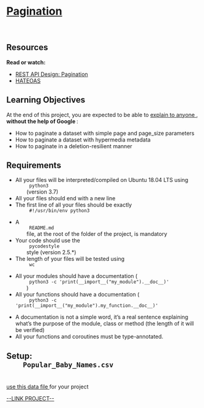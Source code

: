 # [Pagination](https://intranet.hbtn.io/projects/585)

<html>
<div class="panel panel-default" id="project-description">
 <div class="panel-body">
  <p>
   <img alt="" loading="lazy" src="https://s3.eu-west-3.amazonaws.com/hbtn.intranet/uploads/medias/2019/12/3646eb02de6527ca5d83.png?X-Amz-Algorithm=AWS4-HMAC-SHA256&amp;X-Amz-Credential=AKIA4MYA5JM5DUTZGMZG%2F20230130%2Feu-west-3%2Fs3%2Faws4_request&amp;X-Amz-Date=20230130T160020Z&amp;X-Amz-Expires=86400&amp;X-Amz-SignedHeaders=host&amp;X-Amz-Signature=4a1ed1860e210767ed137286bf8da5277c41d9a3e3aeefda11f92d0a3846ce07" style=""/>
   <img alt="" loading="lazy" src="https://s3.eu-west-3.amazonaws.com/hbtn.intranet/uploads/medias/2019/12/746187b76bea1f46030e.png?X-Amz-Algorithm=AWS4-HMAC-SHA256&amp;X-Amz-Credential=AKIA4MYA5JM5DUTZGMZG%2F20230130%2Feu-west-3%2Fs3%2Faws4_request&amp;X-Amz-Date=20230130T160020Z&amp;X-Amz-Expires=86400&amp;X-Amz-SignedHeaders=host&amp;X-Amz-Signature=aadaf1094f95a02f9eff947387cda403436f3465994d5015dcca57616fa3ab5a" style=""/>
   <img alt="" loading="lazy" src="https://s3.eu-west-3.amazonaws.com/hbtn.intranet/uploads/medias/2019/12/665ce871c2ecc66a8e71.png?X-Amz-Algorithm=AWS4-HMAC-SHA256&amp;X-Amz-Credential=AKIA4MYA5JM5DUTZGMZG%2F20230130%2Feu-west-3%2Fs3%2Faws4_request&amp;X-Amz-Date=20230130T160020Z&amp;X-Amz-Expires=86400&amp;X-Amz-SignedHeaders=host&amp;X-Amz-Signature=333c5494258b0af7b1e2a0783555bfb25e3e42c46e6816008ab78bb752af0127" style=""/>
  </p>
  <h2>
   Resources
  </h2>
  <p>
   <strong>
    Read or watch:
   </strong>
  </p>
  <ul>
   <li>
    <a href="https://www.moesif.com/blog/technical/api-design/REST-API-Design-Filtering-Sorting-and-Pagination/#pagination" target="_blank" title="REST API Design: Pagination">
     REST API Design: Pagination
    </a>
   </li>
   <li>
    <a href="https://en.wikipedia.org/wiki/HATEOAS" target="_blank" title="HATEOAS">
     HATEOAS
    </a>
   </li>
  </ul>
  <h2>
   Learning Objectives
  </h2>
  <p>
   At the end of this project, you are expected to be able to
   <a href="https://fs.blog/feynman-learning-technique/" target="_blank" title="explain to anyone">
    explain to anyone
   </a>
   ,
   <strong>
    without the help of Google
   </strong>
   :
  </p>
  <ul>
   <li>
    How to paginate a dataset with simple page and page_size parameters
   </li>
   <li>
    How to paginate a dataset with hypermedia metadata
   </li>
   <li>
    How to paginate in a deletion-resilient manner
   </li>
  </ul>
  <h2>
   Requirements
  </h2>
  <ul>
   <li>
    All your files will be interpreted/compiled on Ubuntu 18.04 LTS using
    <code>
     python3
    </code>
    (version 3.7)
   </li>
   <li>
    All your files should end with a new line
   </li>
   <li>
    The first line of all your files should be exactly
    <code>
     #!/usr/bin/env python3
    </code>
   </li>
   <li>
    A
    <code>
     README.md
    </code>
    file, at the root of the folder of the project, is mandatory
   </li>
   <li>
    Your code should use the
    <code>
     pycodestyle
    </code>
    style (version 2.5.*)
   </li>
   <li>
    The length of your files will be tested using
    <code>
     wc
    </code>
   </li>
   <li>
    All your modules should have a documentation (
    <code>
     python3 -c 'print(__import__("my_module").__doc__)'
    </code>
    )
   </li>
   <li>
    All your functions should have a documentation (
    <code>
     python3 -c 'print(__import__("my_module").my_function.__doc__)'
    </code>
   </li>
   <li>
    A documentation is not a simple word, it’s a real sentence explaining what’s the purpose of the module, class or method (the length of it will be verified)
   </li>
   <li>
    All your functions and coroutines must be type-annotated.
   </li>
  </ul>
  <h2>
   Setup:
   <code>
    Popular_Baby_Names.csv
   </code>
  </h2>
  <p>
   <a href="https://s3.eu-west-3.amazonaws.com/hbtn.intranet/uploads/misc/2020/5/7d3576d97e7560ae85135cc214ffe2b3412c51d7.csv?X-Amz-Algorithm=AWS4-HMAC-SHA256&amp;X-Amz-Credential=AKIA4MYA5JM5DUTZGMZG%2F20230130%2Feu-west-3%2Fs3%2Faws4_request&amp;X-Amz-Date=20230130T160023Z&amp;X-Amz-Expires=86400&amp;X-Amz-SignedHeaders=host&amp;X-Amz-Signature=e181f3e653bdc95940ccdbc460dca41a4c64c29c259650452519c2cd7b8fb571" target="_blank" title="use this data file">
    use this data file
   </a>
   for your project
  </p>
 </div>
</div>

[--LINK PROJECT--](https://intranet.hbtn.io/projects/585)
</html>